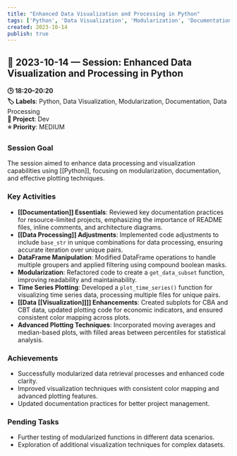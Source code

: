 ```yaml
---
title: "Enhanced Data Visualization and Processing in Python"
tags: ['Python', 'Data Visualization', 'Modularization', 'Documentation', 'Data Processing']
created: 2023-10-14
publish: true
---
```


## 📅 2023-10-14 — Session: Enhanced Data Visualization and Processing in Python

**🕒 18:20–20:20**  
**🏷️ Labels**: Python, Data Visualization, Modularization, Documentation, Data Processing  
**📂 Project**: Dev  
**⭐ Priority**: MEDIUM  


### Session Goal
The session aimed to enhance data processing and visualization capabilities using [[Python]], focusing on modularization, documentation, and effective plotting techniques.

### Key Activities
- **[[Documentation]] Essentials**: Reviewed key documentation practices for resource-limited projects, emphasizing the importance of README files, inline comments, and architecture diagrams.
- **[[Data Processing]] Adjustments**: Implemented code adjustments to include `base_str` in unique combinations for data processing, ensuring accurate iteration over unique pairs.
- **DataFrame Manipulation**: Modified DataFrame operations to handle multiple groupers and applied filtering using compound boolean masks.
- **Modularization**: Refactored code to create a `get_data_subset` function, improving readability and maintainability.
- **Time Series Plotting**: Developed a `plot_time_series()` function for visualizing time series data, processing multiple files for unique pairs.
- **[[Data [[Visualization]]]] Enhancements**: Created subplots for CBA and CBT data, updated plotting code for economic indicators, and ensured consistent color mapping across plots.
- **Advanced Plotting Techniques**: Incorporated moving averages and median-based plots, with filled areas between percentiles for statistical analysis.

### Achievements
- Successfully modularized data retrieval processes and enhanced code clarity.
- Improved visualization techniques with consistent color mapping and advanced plotting features.
- Updated documentation practices for better project management.

### Pending Tasks
- Further testing of modularized functions in different data scenarios.
- Exploration of additional visualization techniques for complex datasets.
